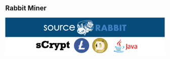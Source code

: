 Rabbit Miner 
------
<p align="center">
<a href="https://www.sourcerabbit.com/"><img src="https://github.com/SourceRabbit/Rabbit_Miner/blob/main/Images/Banner.png" alt="Rabbit Miner"></a>
</p>
